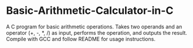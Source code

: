 # Basic-Arithmetic-Calculator-in-C
A C program for basic arithmetic operations. Takes two operands and an operator (+, -, *, /) as input, performs the operation, and outputs the result. Compile with GCC and follow README for usage instructions.

